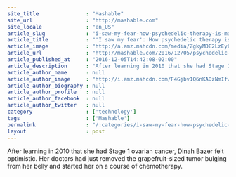 ```yaml
---
site_title               : "Mashable"
site_url                 : "http://mashable.com"
site_locale              : "en_US"
article_slug             : "i-saw-my-fear-how-psychedelic-therapy-is-making-a-comeback"
article_title            : "'I saw my fear': How psychedelic therapy is making a comeback"
article_image            : "http://a.amz.mshcdn.com/media/ZgkyMDE2LzEyLzA1LzhjL011c2hyb29tcy5lYjZiYS5qcGcKcAl0aHVtYgkxMjAweDYzMAplCWpwZw/28ade9dd/c65/Mushrooms.jpg"
article_url              : "http://mashable.com/2016/12/05/psychedelic-therapies-ptsd-cancer-comeback/"
article_published_at     : "2016-12-05T14:42:08-02:00"
article_description      : "After learning in 2010 that she had Stage 1 ovarian cancer, Dinah Bazer felt optimistic. Her doctors had just removed the grapefruit-sized tumor bulging from her belly and started her on a course of chemotherapy."
article_author_name      : null
article_author_image     : "http://i.amz.mshcdn.com/F4Gjbv1Q6nKADzNmIfweBNgpFoo=/90x90/2016%2F09%2F16%2F30%2F2016091585httpsblueprintapiproduction.s3.amazonaws..e5729.jpg"
article_author_biography : null
article_author_profile   : null
article_author_facebook  : null
article_author_twitter   : null
category                 : ['technology']
tags                     : ['Mashable']
permalink                : "/:categories/i-saw-my-fear-how-psychedelic-therapy-is-making-a-comeback/"
layout                   : post
---
```


After learning in 2010 that she had Stage 1 ovarian cancer, Dinah Bazer felt optimistic. Her doctors had just removed the grapefruit-sized tumor bulging from her belly and started her on a course of chemotherapy.
